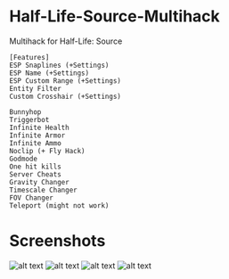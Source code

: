# Half-Life-Source-Multihack
Multihack for Half-Life: Source
```
[Features]
ESP Snaplines (+Settings)
ESP Name (+Settings)
ESP Custom Range (+Settings)
Entity Filter
Custom Crosshair (+Settings)

Bunnyhop
Triggerbot
Infinite Health
Infinite Armor
Infinite Ammo
Noclip (+ Fly Hack)
Godmode
One hit kills
Server Cheats
Gravity Changer
Timescale Changer
FOV Changer
Teleport (might not work)
```
# Screenshots
![alt text](https://github.com/rdbo/Half-Life-Source-Multihack/blob/master/imgs/hls1.PNG)
![alt text](https://github.com/rdbo/Half-Life-Source-Multihack/blob/master/imgs/hls2.PNG)
![alt text](https://github.com/rdbo/Half-Life-Source-Multihack/blob/master/imgs/hls3.PNG)
![alt text](https://github.com/rdbo/Half-Life-Source-Multihack/blob/master/imgs/hls4.PNG)
